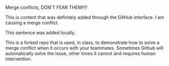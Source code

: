 Merge conflicts, DON'T FEAR THEM!!!!

This is content that was definitely added through the GitHub interface. I am causing a merge conflict.

This sentence was added locally.

This is a forked repo that is used, in class, to demonstrate how to solve a merge conflict when it occurs with your teammates. Sometimes Github will automatically solve the issue, other times it cannot and requires human intervention.